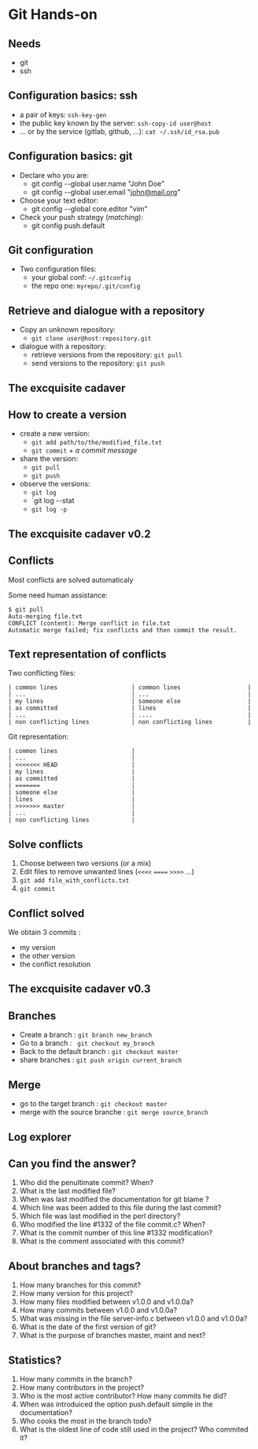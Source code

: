 # Git Hands-on

## Needs

* git
* ssh

## Configuration basics: ssh

* a pair of keys: `ssh-key-gen`
* the public key known by the server: `ssh-copy-id user@host`
* ... or by the service (gitlab, github, ...): `cat ~/.ssh/id_rsa.pub`

## Configuration basics: git

* Declare who you are:
  * git config --global user.name "John Doe"
  * git config --global user.email "john@mail.org"
* Choose your text editor:
  * git config --global core.editor "vim"
* Check your push strategy (*matching*):
  * git config push.default

## Git configuration

* Two configuration files:
  * your global conf: `~/.gitconfig`
  * the repo one: `myrepo/.git/config`

## Retrieve and dialogue with a repository

* Copy an unknown repository:
  * `git clone user@host:repository.git`
* dialogue with a repository:
  * retrieve versions from the repository: `git pull`
  * send versions to the repository: `git push`

## The excquisite cadaver

## How to create a version

* create a new version:
  * `git add path/to/the/modified_file.txt`
  * `git commit` *+ a commit message*
* share the version:
  * `git pull`
  * `git push`
* observe the versions:
  * `git log`
  * `git log --stat
  * `git log -p`

## The excquisite cadaver v0.2

## Conflicts

Most conflicts are solved automaticaly

Some need human assistance:

    $ git pull
    Auto-merging file.txt
    CONFLICT (content): Merge conflict in file.txt
    Automatic merge failed; fix conflicts and then commit the result.

## Text representation of conflicts

Two conflicting files:

    | common lines                     | common lines                   |
    | ...                              | ...                            |
    | my lines                         | someone else                   |
    | as committed                     | lines                          |
    | ...                              | ....                           |
    | non conflicting lines            | non conflicting lines          |

Git representation:

    | common lines                     |
    | ...                              |
    | <<<<<<< HEAD                     |
    | my lines                         |
    | as committed                     |
    | =======                          |
    | someone else                     |
    | lines                            |
    | >>>>>>> master                   |
    | ...                              |
    | non conflicting lines            |

## Solve conflicts

1. Choose between two versions (or a mix)
2. Edit files to remove unwanted lines (`<<<<` `====` `>>>>` ...)
3. `git add file_with_conflicts.txt`
4. `git commit`

## Conflict solved

We obtain 3 commits :

* my version
* the other version
* the conflict resolution

## The excquisite cadaver v0.3

## Branches

* Create a branch : `git branch new_branch`
* Go to a branch : ` git checkout my_branch`
* Back to the default branch : `git checkout master`
* share branches : `git push origin current_branch`

## Merge

* go to the target branch : `git checkout master`
* merge with the source branche : `git merge source_branch`

## Log explorer

## Can you find the answer?

1. Who did the penultimate commit? When?
2. What is the last modified file?
3. When was last modified the documentation for git blame ?
4. Which line was been added to this file during the last commit?
5. Which file was last modified in the perl directory?
6. Who modified the line #1332 of the file commit.c? When?
7. What is the commit number of this line #1332 modification?
8. What is the comment associated with this commit?

## About branches and tags?

1. How many branches for this commit?
2. How many version for this project?
3. How many files modified between v1.0.0 and v1.0.0a?
3. How many commits between v1.0.0 and v1.0.0a?
4. What was missing in the file server-info.c between v1.0.0 and v1.0.0a?
5. What is the date of the first version of git?
6. What is the purpose of branches master, maint and next?

## Statistics?

1. How many commits in the branch?
2. How many contributors in the project?
3. Who is the most active contributor? How many commits he did?
4. When was introduiced the option push.default simple in the documentation?
5. Who cooks the most in the branch todo?
6. What is the oldest line of code still used in the project? Who commited it?
